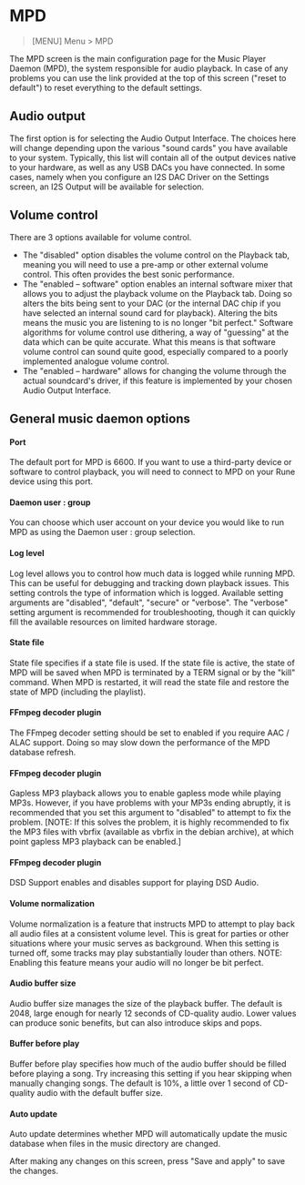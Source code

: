 # MPD

> [MENU] Menu > MPD

The MPD screen is the main configuration page for the Music Player Daemon (MPD), the system responsible for audio playback. In case of any problems you can use the link provided at the top of this screen ("reset to default") to reset everything to the default settings.

## Audio output

The first option is for selecting the Audio Output Interface. The choices here will change depending upon the various "sound cards" you have available to your system. Typically, this list will contain all of the output devices native to your hardware, as well as any USB DACs you have connected. In some cases, namely when you configure an I2S DAC Driver on the Settings screen, an I2S Output will be available for selection.

## Volume control

There are 3 options available for volume control.

- The "disabled" option disables the volume control on the Playback tab, meaning you will need to use a pre-amp or other external volume control. This often provides the best sonic performance.
- The "enabled – software" option enables an internal software mixer that allows you to adjust the playback volume on the Playback tab. Doing so alters the bits being sent to your DAC (or the internal DAC chip if you have selected an internal sound card for playback). Altering the bits means the music you are listening to is no longer "bit perfect." Software algorithms for volume control use dithering, a way of "guessing" at the data which can be quite accurate. What this means is that software volume control can sound quite good, especially compared to a poorly implemented analogue volume control.
- The "enabled – hardware" allows for changing the volume through the actual soundcard's driver, if this feature is implemented by your chosen Audio Output Interface.

## General music daemon options

#### Port

The default port for MPD is 6600. If you want to use a third-party device or software to control playback, you will need to connect to MPD on your Rune device using this port.

#### Daemon user : group

You can choose which user account on your device you would like to run MPD as using the Daemon user : group selection.

#### Log level

Log level allows you to control how much data is logged while running MPD. This can be useful for debugging and tracking down playback issues. This setting controls the type of information which is logged. Available setting arguments are "disabled", "default", "secure" or "verbose". The "verbose" setting argument is recommended for troubleshooting, though it can quickly fill the available resources on limited hardware storage.

#### State file

State file specifies if a state file is used. If the state file is active, the state of MPD will be saved when MPD is terminated by a TERM signal or by the "kill" command. When MPD is restarted, it will read the state file and restore the state of MPD (including the playlist).

#### FFmpeg decoder plugin

The FFmpeg decoder setting should be set to enabled if you require AAC / ALAC support. Doing so may slow down the performance of the MPD database refresh.

#### FFmpeg decoder plugin

Gapless MP3 playback allows you to enable gapless mode while playing MP3s. However, if you have problems with your MP3s ending abruptly, it is recommended that you set this argument to "disabled" to attempt to fix the problem. [NOTE: If this solves the problem, it is highly recommended to fix the MP3 files with vbrfix (available as vbrfix in the debian archive), at which point gapless MP3 playback can be enabled.]

#### FFmpeg decoder plugin

DSD Support enables and disables support for playing DSD Audio.

#### Volume normalization

Volume normalization is a feature that instructs MPD to attempt to play back all audio files at a consistent volume level. This is great for parties or other situations where your music serves as background. When this setting is turned off, some tracks may play substantially louder than others. NOTE: Enabling this feature means your audio will no longer be bit perfect.

#### Audio buffer size

Audio buffer size manages the size of the playback buffer. The default is 2048, large enough for nearly 12 seconds of CD-quality audio. Lower values can produce sonic benefits, but can also introduce skips and pops.

#### Buffer before play

Buffer before play specifies how much of the audio buffer should be filled before playing a song. Try increasing this setting if you hear skipping when manually changing songs. The default is 10%, a little over 1 second of CD-quality audio with the default buffer size.

#### Auto update

Auto update determines whether MPD will automatically update the music database when files in the music directory are changed.

After making any changes on this screen, press "Save and apply" to save the changes.

